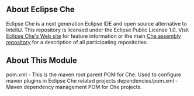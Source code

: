 ## About Eclipse Che
Eclipse Che is a next generation Eclipse IDE and open source alternative to IntelliJ. This repository is licensed under the Eclipse Public License 1.0. Visit [Eclipse Che's Web site](http://eclipse.org/che) for feature information or the main [Che assembly repository](http://github.com/eclipse/che) for a description of all participating repositories.

## About This Module
pom.xml - This is the maven root parent POM for Che. Used to configure maven plugins in Eclipse Che related projects
dependencies/pom.xml - Maven dependency management POM for Che projects.

